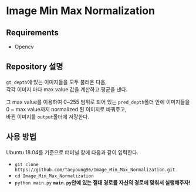 # Image Min Max Normalization

## Requirements
- Opencv

## Repository 설명
`gt_depth`에 있는 이미지들을 모두 불러온 다음,  
각각 이미지 마다 max value 값을 계산하고 평균을 낸다.  

그 max value를 이용하여 0~255 범위로 되어 있는 `pred_depth`폴더 안에 이미지들을  
0 ~ max value까지 normalized 된 이미지로 바꿔주고,  
바뀐 이미지를 `output`폴더에 저장한다.  

## 사용 방법  

Ubuntu 18.04를 기준으로 터미널 창에 다음과 같이 입력한다.  
- `git clone https://github.com/Taeyoung96/Image_Min_Max_Normalization.git`  
- `cd Image_Min_Max_Normalization`  
- `python main.py` **`main.py`안에 있는 절대 경로를 자신의 경로에 맞춰서 실행해주자!**




